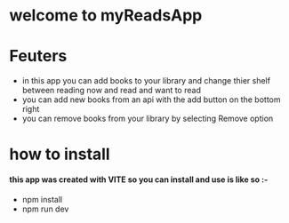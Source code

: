 # welcome to myReadsApp 
# Feuters
- in this app you can add books to your library and change thier shelf between reading now and read and want to read
- you can add new books from an api with the add button on the bottom right
- you can remove books from your library by selecting Remove option

# how to install
#### this app was created with VITE so you can install and use is like so :-
- npm install
- npm run dev

